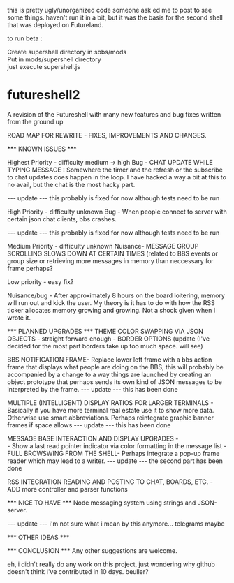 this is pretty ugly/unorganized code someone ask ed me to post to see some things.  haven't run it in a bit, but it was the basis for the second shell that was deployed on Futureland.

to run beta :

Create supershell directory in sbbs/mods <br>
Put in mods/supershell directory<br>
just execute supershell.js<br>

futureshell2
============

A revision of the Futureshell with many new features and bug fixes written from the ground up

ROAD MAP FOR REWRITE - FIXES, IMPROVEMENTS AND CHANGES.

*** KNOWN ISSUES ***

Highest Priority - difficulty medium -> high
Bug - CHAT UPDATE WHILE TYPING MESSAGE : Somewhere the timer and the refresh or the subscribe to chat updates does happen in the loop.  I have hacked a way a bit at this to no avail, but the chat is the most hacky part.

--- update --- this probably is fixed for now although tests need to be run

High Priority - difficulty unknown
Bug - When people connect to server with certain json chat clients, bbs crashes.

--- update --- this probably is fixed for now although tests need to be run

Medium Priority - difficulty unknown
Nuisance- MESSAGE GROUP SCROLLING SLOWS DOWN AT CERTAIN TIMES (related to BBS events or group size or retrieving more messages in memory than neccessary for frame perhaps?

Low priority - easy fix?

Nuisance/bug - After approximately 8 hours on the board loitering, memory will run out and kick the user.  My theory is it has to do with how the RSS ticker allocates memory growing and growing.  Not a shock given when I wrote it.  

*** PLANNED UPGRADES ***
THEME COLOR SWAPPING VIA JSON OBJECTS - straight forward enough - BORDER OPTIONS (update (I've decided for the most part borders take up too much space.  will see)

BBS NOTIFICATION FRAME- Replace lower left frame with a bbs action frame that displays what people are doing on the BBS, this will probably be accompanied by a change to a way things are launched by creating an object prototype that perhaps sends its own kind of JSON messages to be interpreted by the frame.
--- update --- this has been done

MULTIPLE (INTELLIGENT) DISPLAY RATIOS FOR LARGER TERMINALS - Basically if you have more terminal real estate use it to show more data.  Otherwise use smart abbreviations.  Perhaps reintegrate graphic banner frames if space allows --- update --- this has been done

MESSAGE BASE INTERACTION AND DISPLAY UPGRADES -  
		- Show a last read pointer indicator via color formatting in the message list
		- FULL BROWSWING FROM THE SHELL- Perhaps integrate a pop-up frame reader which may lead to a writer.  --- update --- the second part has been done

RSS INTEGRATION READING AND POSTING TO CHAT, BOARDS, ETC. - ADD more controller and parser functions

*** NICE TO HAVE ***
Node messaging system using strings and JSON-server.  

--- update --- i'm not sure what i mean by this anymore... telegrams maybe

*** OTHER IDEAS ***


*** CONCLUSION ***
Any other suggestions are welcome.

eh, i didn't really do any work on this project, just wondering why github doesn't think I've contributed in 10 days.  beuller?
